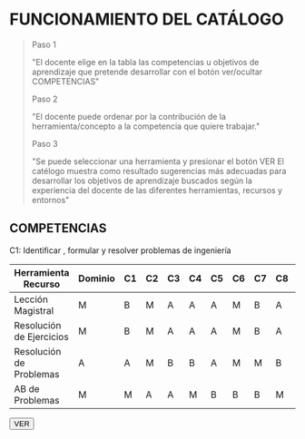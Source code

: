 <link rel="stylesheet" href="https://cdn.datatables.net/1.10.21/css/jquery.dataTables.min.css">
<link rel="stylesheet" href="https://cdn.datatables.net/buttons/1.6.2/css/buttons.dataTables.min.css">
<script src="https://code.jquery.com/jquery-3.5.1.js"></script>
<script src="https://cdn.datatables.net/1.10.21/js/jquery.dataTables.min.js"></script>
<script src="https://cdn.datatables.net/buttons/1.6.2/js/dataTables.buttons.min.js"></script>
<script src="https://cdn.datatables.net/buttons/1.6.2/js/buttons.colVis.min.js"></script>
<script src="demo3.js"></script>
<h1>FUNCIONAMIENTO DEL CATÁLOGO</h1>
<blockquote>
        <p>Paso 1</p>
"El docente elige en la tabla las competencias u objetivos de aprendizaje que pretende desarrollar con el botón ver/ocultar COMPETENCIAS"
        <p>Paso 2</p>
"El docente puede ordenar por la contribución de la herramienta/concepto a la competencia que quiere trabajar." 
        <p>Paso 3</p>
"Se puede seleccionar una herramienta y presionar el botón VER
El catélogo muestra como resultado sugerencias más adecuadas para desarrollar los objetivos de aprendizaje buscados según la experiencia del docente de las diferentes herramientas, recursos y entornos"
</blockquote>
<h2>COMPETENCIAS</h2>
<div>
C1: Identificar , formular y resolver problemas de ingeniería
</div>

<table id="example" class="display" style="width:100%">
        <thead>
            <tr>
                <th>Herramienta Recurso</th>
                <th>Dominio</th>
                <th>C1</th>
                <th>C2</th>
                <th>C3</th>
                <th>C4</th>
                <th>C5</th>
                <th>C6</th>
                <th>C7</th>
                <th>C8</th>
                <th>C9</th>
                <th>C10</th>
             </tr>
        </thead>
        <tbody>
            <tr>
                <td>Lección Magistral</td>
                <td>M</td>
                <td>B</td>
                <td>M</td>
                <td>A</td>
                <td>A</td>
                <td>A</td>
                <td>M</td>
                <td>B</td>
                <td>A</td>
                <td>B</td>
                <td>A</td>
            </tr>
            <tr>
                <td>Resolución de Ejercicios</td>
                <td>M</td>
                <td>B</td>
                <td>M</td>
                <td>A</td>
                <td>A</td>
                <td>A</td>
                <td>M</td>
                <td>B</td>
                <td>A</td>
                <td>B</td>
                <td>A</td>
            </tr>
                 <tr>
                <td>Resolución de Problemas</td>
                <td>A</td>
                <td>A</td>
                <td>M</td>
                <td>B</td>
                <td>B</td>
                <td>A</td>
                <td>M</td>
                <td>M</td>
                <td>B</td>
                <td>M</td>
                <td>A</td>
            </tr>
            <tr>
                <td>AB de Problemas</td>
                <td>M</td>
                <td>M</td>
                <td>A</td>
                <td>A</td>
                <td>M</td>
                <td>B</td>
                <td>B</td>
                <td>B</td>
                <td>M</td>
                <td>M</td>
                <td>B</td>
            </tr>
        </tbody>
    </table>
<div>
        <button id="button" type="button" class="">VER</button>
</div>

